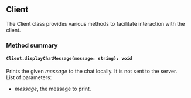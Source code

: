 ## Client

The Client class provides various methods to facilitate interaction with the client.

### Method summary

#### `Client.displayChatMessage(message: string): void`
Prints the given *message* to the chat locally. It is not sent to the server. <br>
List of parameters:
- *message*, the message to print.